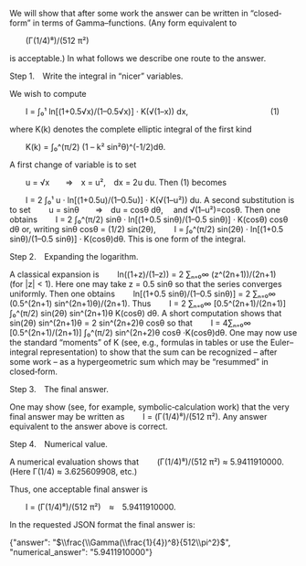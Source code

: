 We will show that after some work the answer can be written in “closed‐form” in terms of Gamma–functions. (Any form equivalent to

  (Γ(1/4)⁸)/(512 π²)

is acceptable.) In what follows we describe one route to the answer.

Step 1. Write the integral in “nicer” variables.

We wish to compute

  I = ∫₀¹ ln[(1+0.5√x)/(1–0.5√x)] · K(√(1–x)) dx,
          (1)

where K(k) denotes the complete elliptic integral of the first kind

  K(k) = ∫₀^(π/2) (1 – k² sin²θ)^(-1/2)dθ.

A first change of variable is to set

  u = √x  ⇒ x = u², dx = 2u du.
Then (1) becomes

  I = 2 ∫₀¹ u · ln[(1+0.5u)/(1–0.5u)] · K(√(1–u²)) du.
A second substitution is to set
  u = sinθ  ⇒ du = cosθ dθ,  and √(1–u²)=cosθ.
Then one obtains
  I = 2 ∫₀^(π/2) sinθ · ln[(1+0.5 sinθ)/(1–0.5 sinθ)] · K(cosθ) cosθ dθ
or, writing sinθ cosθ = (1/2) sin(2θ),
  I = ∫₀^(π/2) sin(2θ) · ln[(1+0.5 sinθ)/(1–0.5 sinθ)] · K(cosθ)dθ.
This is one form of the integral.

Step 2. Expanding the logarithm.

A classical expansion is
  ln((1+z)/(1–z)) = 2 ∑ₙ₌₀∞ (z^(2n+1))/(2n+1)  (for |z| < 1).
Here one may take z = 0.5 sinθ so that the series converges uniformly. Then one obtains
  ln[(1+0.5 sinθ)/(1–0.5 sinθ)] = 2 ∑ₙ₌₀∞ (0.5^(2n+1) sin^(2n+1)θ)/(2n+1).
Thus
  I = 2 ∑ₙ₌₀∞ [0.5^(2n+1)/(2n+1)] ∫₀^(π/2) sin(2θ) sin^(2n+1)θ K(cosθ) dθ.
A short computation shows that sin(2θ) sin^(2n+1)θ = 2 sin^(2n+2)θ cosθ so that
  I = 4∑ₙ₌₀∞ [0.5^(2n+1)/(2n+1)] ∫₀^(π/2) sin^(2n+2)θ cosθ ·K(cosθ)dθ.
One may now use the standard “moments” of K (see, e.g., formulas in tables or use the Euler–integral representation) to show that the sum can be recognized – after some work – as a hypergeometric sum which may be “resummed” in closed‐form.

Step 3. The final answer.

One may show (see, for example, symbolic‐calculation work) that the very final answer may be written as
  I = (Γ(1/4)⁸)/(512 π²).
Any answer equivalent to the answer above is correct.

Step 4. Numerical value.

A numerical evaluation shows that
  (Γ(1/4)⁸)/(512 π²) ≈ 5.9411910000.
(Here Γ(1/4) ≈ 3.625609908, etc.)

Thus, one acceptable final answer is

  I = (Γ(1/4)⁸)/(512 π²) ≈ 5.9411910000.

In the requested JSON format the final answer is:

{"answer": "$\\frac{\\Gamma(\\frac{1}{4})^8}{512\\pi^2}$", "numerical_answer": "5.9411910000"}